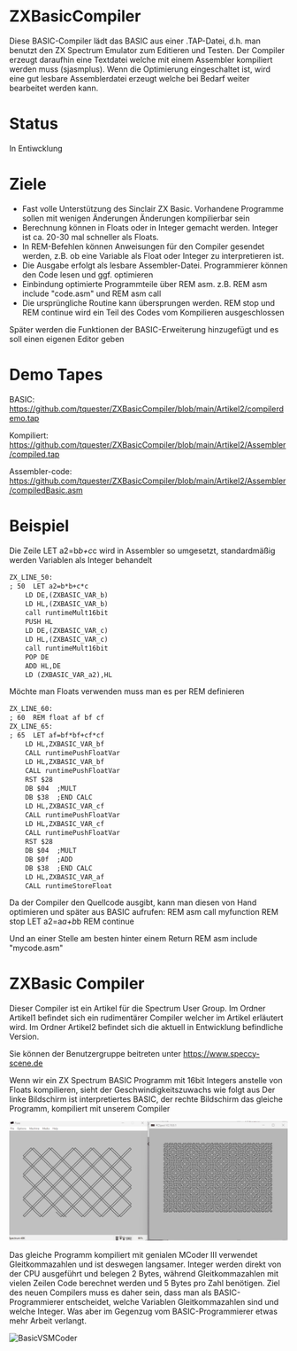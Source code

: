 # ZXBasicCompiler

Diese BASIC-Compiler lädt das BASIC aus einer .TAP-Datei, d.h. man benutzt den ZX Spectrum Emulator zum Editieren und Testen.
Der Compiler erzeugt daraufhin eine Textdatei welche mit einem Assembler kompiliert werden muss (sjasmplus). 
Wenn die Optimierung eingeschaltet ist, wird eine gut lesbare Assemblerdatei erzeugt welche bei Bedarf weiter bearbeitet werden kann.
# Status
In Entiwcklung

# Ziele
- Fast volle Unterstützung des Sinclair ZX Basic. Vorhandene Programme sollen mit wenigen Änderungen Änderungen kompilierbar sein
- Berechnung können in Floats oder in Integer gemacht werden. Integer ist ca. 20-30 mal schneller als Floats.
- In REM-Befehlen können Anweisungen für den Compiler gesendet werden, z.B. ob eine Variable als Float oder Integer zu interpretieren ist.
- Die Ausgabe erfolgt als lesbare Assembler-Datei. Programmierer können den Code lesen und ggf. optimieren
- Einbindung optimierte Programmteile über REM asm. z.B. REM asm include "code.asm" und REM asm call
- Die ursprüngliche Routine kann übersprungen werden. REM stop und REM continue wird ein Teil des Codes vom Kompilieren ausgeschlossen

Später werden die Funktionen der BASIC-Erweiterung hinzugefügt und es soll einen eigenen Editor geben

# Demo Tapes
BASIC: https://github.com/tquester/ZXBasicCompiler/blob/main/Artikel2/compilerdemo.tap

Kompiliert: https://github.com/tquester/ZXBasicCompiler/blob/main/Artikel2/Assembler/compiled.tap

Assembler-code: https://github.com/tquester/ZXBasicCompiler/blob/main/Artikel2/Assembler/compiledBasic.asm

# Beispiel

Die Zeile LET a2=b*b+c*c wird in Assembler so umgesetzt, standardmäßig werden Variablen als Integer behandelt
```
ZX_LINE_50:
; 50  LET a2=b*b+c*c
	LD DE,(ZXBASIC_VAR_b)
	LD HL,(ZXBASIC_VAR_b)
	call runtimeMult16bit
	PUSH HL
	LD DE,(ZXBASIC_VAR_c)
	LD HL,(ZXBASIC_VAR_c)
	call runtimeMult16bit
	POP DE
	ADD HL,DE
	LD (ZXBASIC_VAR_a2),HL
```
Möchte man Floats verwenden muss man es per REM definieren

```
ZX_LINE_60:
; 60  REM float af bf cf
ZX_LINE_65:
; 65  LET af=bf*bf+cf*cf
	LD HL,ZXBASIC_VAR_bf
	CALL runtimePushFloatVar
	LD HL,ZXBASIC_VAR_bf
	CALL runtimePushFloatVar
	RST $28
	DB $04	;MULT
	DB $38	;END CALC
	LD HL,ZXBASIC_VAR_cf
	CALL runtimePushFloatVar
	LD HL,ZXBASIC_VAR_cf
	CALL runtimePushFloatVar
	RST $28
	DB $04	;MULT
	DB $0f	;ADD
	DB $38	;END CALC
	LD HL,ZXBASIC_VAR_af
	CALL runtimeStoreFloat
```

Da der Compiler den Quellcode ausgibt, kann man diesen von Hand optimieren und später aus BASIC aufrufen:
  REM asm call myfunction
  REM stop
  LET a2=a*a+b*b
  REM continue

Und an einer Stelle am besten hinter einem Return
  REM asm include "mycode.asm"


# ZXBasic Compiler
Dieser Compiler ist ein Artikel für die Spectrum User Group.
Im Ordner Artikel1 befindet sich ein rudimentärer Compiler welcher im Artikel erläutert wird.
Im Ordner Artikel2 befindet sich die aktuell in Entwicklung befindliche Version.

Sie können der Benutzergruppe beitreten unter
https://www.speccy-scene.de 

Wenn wir ein ZX Spectrum BASIC Programm mit 16bit Integers anstelle von Floats kompilieren, sieht der Geschwindigkeitszuwachs wie folgt aus
Der linke Bildschirm ist interpretiertes BASIC, der rechte Bildschirm das gleiche Programm, kompiliert mit unserem Compiler

![Speed compare](https://github.com/tquester/ZXBasicCompiler/blob/main/Artikel1/BasicVSAssembler.gif)

Das gleiche Programm kompiliert mit genialen MCoder III verwendet Gleitkommazahlen und ist deswegen langsamer. Integer werden direkt von der CPU ausgeführt und belegen 2 Bytes, während Gleitkommazahlen mit vielen Zeilen Code berechnet werden und 5 Bytes pro Zahl benötigen. Ziel des neuen Compilers muss es daher sein, dass man als BASIC-Programmierer entscheidet, welche Variablen Gleitkommazahlen sind und welche Integer. Was aber im Gegenzug vom BASIC-Programmierer etwas mehr Arbeit verlangt.

![BasicVSMCoder](https://github.com/user-attachments/assets/86a15789-e422-47ab-92c5-e5490e5a9bfb)
